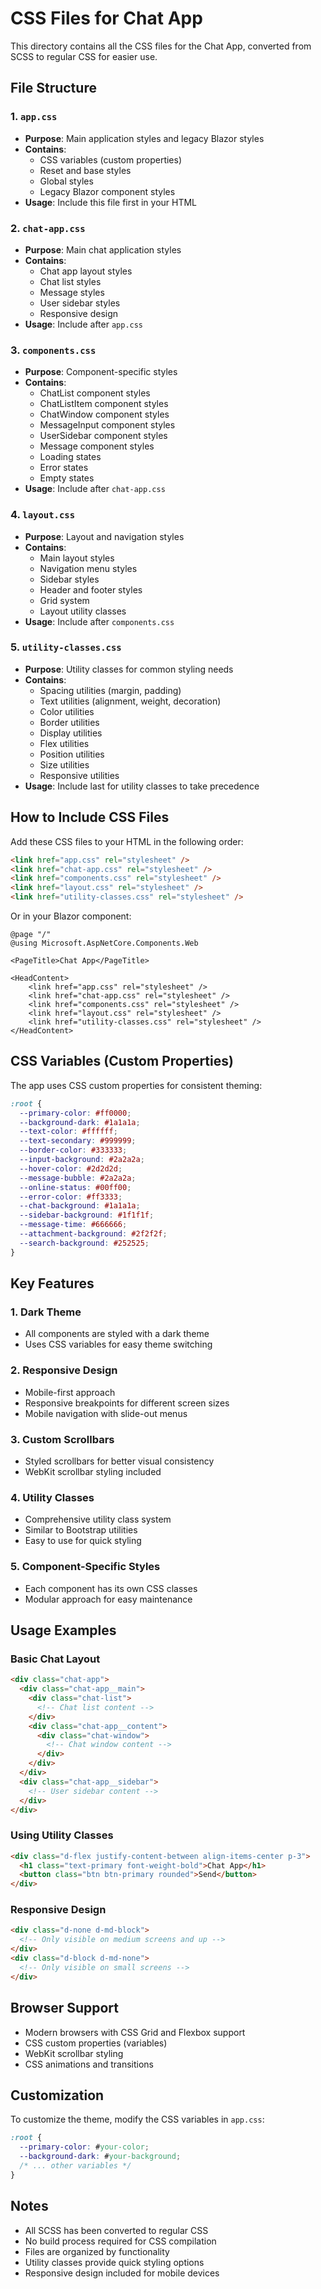 # CSS Files for Chat App

This directory contains all the CSS files for the Chat App, converted from SCSS to regular CSS for easier use.

## File Structure

### 1. `app.css`
- **Purpose**: Main application styles and legacy Blazor styles
- **Contains**: 
  - CSS variables (custom properties)
  - Reset and base styles
  - Global styles
  - Legacy Blazor component styles
- **Usage**: Include this file first in your HTML

### 2. `chat-app.css`
- **Purpose**: Main chat application styles
- **Contains**:
  - Chat app layout styles
  - Chat list styles
  - Message styles
  - User sidebar styles
  - Responsive design
- **Usage**: Include after `app.css`

### 3. `components.css`
- **Purpose**: Component-specific styles
- **Contains**:
  - ChatList component styles
  - ChatListItem component styles
  - ChatWindow component styles
  - MessageInput component styles
  - UserSidebar component styles
  - Message component styles
  - Loading states
  - Error states
  - Empty states
- **Usage**: Include after `chat-app.css`

### 4. `layout.css`
- **Purpose**: Layout and navigation styles
- **Contains**:
  - Main layout styles
  - Navigation menu styles
  - Sidebar styles
  - Header and footer styles
  - Grid system
  - Layout utility classes
- **Usage**: Include after `components.css`

### 5. `utility-classes.css`
- **Purpose**: Utility classes for common styling needs
- **Contains**:
  - Spacing utilities (margin, padding)
  - Text utilities (alignment, weight, decoration)
  - Color utilities
  - Border utilities
  - Display utilities
  - Flex utilities
  - Position utilities
  - Size utilities
  - Responsive utilities
- **Usage**: Include last for utility classes to take precedence

## How to Include CSS Files

Add these CSS files to your HTML in the following order:

```html
<link href="app.css" rel="stylesheet" />
<link href="chat-app.css" rel="stylesheet" />
<link href="components.css" rel="stylesheet" />
<link href="layout.css" rel="stylesheet" />
<link href="utility-classes.css" rel="stylesheet" />
```

Or in your Blazor component:

```razor
@page "/"
@using Microsoft.AspNetCore.Components.Web

<PageTitle>Chat App</PageTitle>

<HeadContent>
    <link href="app.css" rel="stylesheet" />
    <link href="chat-app.css" rel="stylesheet" />
    <link href="components.css" rel="stylesheet" />
    <link href="layout.css" rel="stylesheet" />
    <link href="utility-classes.css" rel="stylesheet" />
</HeadContent>
```

## CSS Variables (Custom Properties)

The app uses CSS custom properties for consistent theming:

```css
:root {
  --primary-color: #ff0000;
  --background-dark: #1a1a1a;
  --text-color: #ffffff;
  --text-secondary: #999999;
  --border-color: #333333;
  --input-background: #2a2a2a;
  --hover-color: #2d2d2d;
  --message-bubble: #2a2a2a;
  --online-status: #00ff00;
  --error-color: #ff3333;
  --chat-background: #1a1a1a;
  --sidebar-background: #1f1f1f;
  --message-time: #666666;
  --attachment-background: #2f2f2f;
  --search-background: #252525;
}
```

## Key Features

### 1. Dark Theme
- All components are styled with a dark theme
- Uses CSS variables for easy theme switching

### 2. Responsive Design
- Mobile-first approach
- Responsive breakpoints for different screen sizes
- Mobile navigation with slide-out menus

### 3. Custom Scrollbars
- Styled scrollbars for better visual consistency
- WebKit scrollbar styling included

### 4. Utility Classes
- Comprehensive utility class system
- Similar to Bootstrap utilities
- Easy to use for quick styling

### 5. Component-Specific Styles
- Each component has its own CSS classes
- Modular approach for easy maintenance

## Usage Examples

### Basic Chat Layout
```html
<div class="chat-app">
  <div class="chat-app__main">
    <div class="chat-list">
      <!-- Chat list content -->
    </div>
    <div class="chat-app__content">
      <div class="chat-window">
        <!-- Chat window content -->
      </div>
    </div>
  </div>
  <div class="chat-app__sidebar">
    <!-- User sidebar content -->
  </div>
</div>
```

### Using Utility Classes
```html
<div class="d-flex justify-content-between align-items-center p-3">
  <h1 class="text-primary font-weight-bold">Chat App</h1>
  <button class="btn btn-primary rounded">Send</button>
</div>
```

### Responsive Design
```html
<div class="d-none d-md-block">
  <!-- Only visible on medium screens and up -->
</div>
<div class="d-block d-md-none">
  <!-- Only visible on small screens -->
</div>
```

## Browser Support

- Modern browsers with CSS Grid and Flexbox support
- CSS custom properties (variables)
- WebKit scrollbar styling
- CSS animations and transitions

## Customization

To customize the theme, modify the CSS variables in `app.css`:

```css
:root {
  --primary-color: #your-color;
  --background-dark: #your-background;
  /* ... other variables */
}
```

## Notes

- All SCSS has been converted to regular CSS
- No build process required for CSS compilation
- Files are organized by functionality
- Utility classes provide quick styling options
- Responsive design included for mobile devices 